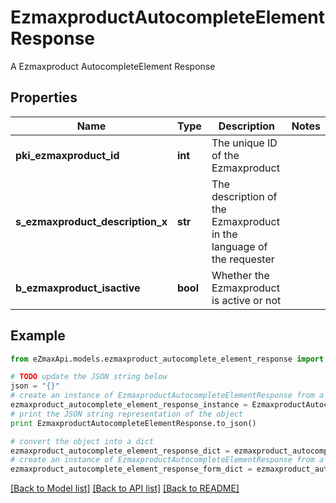# EzmaxproductAutocompleteElementResponse

A Ezmaxproduct AutocompleteElement Response

## Properties
Name | Type | Description | Notes
------------ | ------------- | ------------- | -------------
**pki_ezmaxproduct_id** | **int** | The unique ID of the Ezmaxproduct | 
**s_ezmaxproduct_description_x** | **str** | The description of the Ezmaxproduct in the language of the requester | 
**b_ezmaxproduct_isactive** | **bool** | Whether the Ezmaxproduct is active or not | 

## Example

```python
from eZmaxApi.models.ezmaxproduct_autocomplete_element_response import EzmaxproductAutocompleteElementResponse

# TODO update the JSON string below
json = "{}"
# create an instance of EzmaxproductAutocompleteElementResponse from a JSON string
ezmaxproduct_autocomplete_element_response_instance = EzmaxproductAutocompleteElementResponse.from_json(json)
# print the JSON string representation of the object
print EzmaxproductAutocompleteElementResponse.to_json()

# convert the object into a dict
ezmaxproduct_autocomplete_element_response_dict = ezmaxproduct_autocomplete_element_response_instance.to_dict()
# create an instance of EzmaxproductAutocompleteElementResponse from a dict
ezmaxproduct_autocomplete_element_response_form_dict = ezmaxproduct_autocomplete_element_response.from_dict(ezmaxproduct_autocomplete_element_response_dict)
```
[[Back to Model list]](../README.md#documentation-for-models) [[Back to API list]](../README.md#documentation-for-api-endpoints) [[Back to README]](../README.md)


